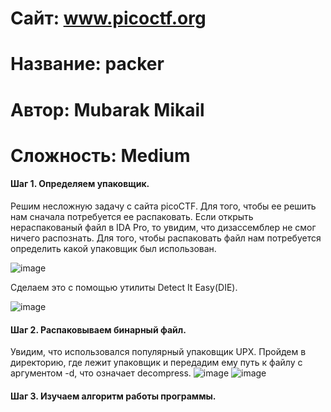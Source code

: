# Сайт: www.picoctf.org
# Название: packer
# Автор: Mubarak Mikail
# Сложность: Medium

#### Шаг 1. Определяем упаковщик.
Решим несложную задачу с сайта picoCTF. Для того, чтобы ее решить нам сначала потребуется ее распаковать. Если 
открыть нераспакованый файл в IDA Pro, то увидим, что дизассемблер не смог ничего распознать. Для 
того, чтобы распаковать файл нам потребуется определить какой упаковщик был использован. 

![image](https://github.com/user-attachments/assets/14e811db-9f40-4d95-9d52-7c292c874f27)

Сделаем это с помощью утилиты Detect It Easy(DIE). 

![image](https://github.com/user-attachments/assets/888867c5-99a0-439f-87fc-c74778fb0042)

#### Шаг 2. Распаковываем бинарный файл.
Увидим, что использовался популярный упаковщик UPX. Пройдем в директорию, где лежит упаковщик и передадим ему путь к файлу с аргументом -d, что означает 
decompress. 
![image](https://github.com/user-attachments/assets/4d221d06-9704-47fe-b309-3c7de7572acc)
![image](https://github.com/user-attachments/assets/f543bf95-1ccb-4868-830f-772936f2e78d)


#### Шаг 3. Изучаем алгоритм работы программы.

